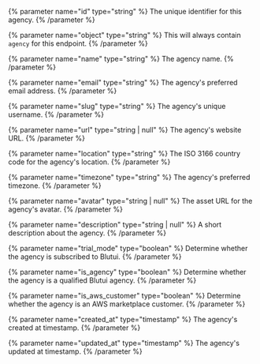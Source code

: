 {% parameter name="id" type="string" %}
The unique identifier for this agency.
{% /parameter %}

{% parameter name="object" type="string" %}
This will always contain `agency` for this endpoint.
{% /parameter %}

{% parameter name="name" type="string" %}
The agency name.
{% /parameter %}

{% parameter name="email" type="string" %}
The agency's preferred email address.
{% /parameter %}

{% parameter name="slug" type="string" %}
The agency's unique username.
{% /parameter %}

{% parameter name="url" type="string | null" %}
The agency's website URL.
{% /parameter %}

{% parameter name="location" type="string" %}
The ISO 3166 country code for the agency's location.
{% /parameter %}

{% parameter name="timezone" type="string" %}
The agency's preferred timezone.
{% /parameter %}

{% parameter name="avatar" type="string | null" %}
The asset URL for the agency's avatar.
{% /parameter %}

{% parameter name="description" type="string | null" %}
A short description about the agency.
{% /parameter %}

{% parameter name="trial_mode" type="boolean" %}
Determine whether the agency is subscribed to Blutui.
{% /parameter %}

{% parameter name="is_agency" type="boolean" %}
Determine whether the agency is a qualified Blutui agency.
{% /parameter %}

{% parameter name="is_aws_customer" type="boolean" %}
Determine whether the agency is an AWS marketplace customer.
{% /parameter %}

{% parameter name="created_at" type="timestamp" %}
The agency's created at timestamp.
{% /parameter %}

{% parameter name="updated_at" type="timestamp" %}
The agency's updated at timestamp.
{% /parameter %}
